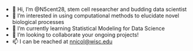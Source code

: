 - 👋 Hi, I’m @N5cent28, stem cell researcher and budding data scientist
- 👀 I’m interested in using computational methods to elucidate novel biological processes
- 🌱 I’m currently learning Statistical Modeling for Data Science
- 💞️ I’m looking to collaborate your ongoing projects!
- 📫 I can be reached at nnicol@wisc.edu

<!---
N5cent28/N5cent28 is a ✨ special ✨ repository because its `README.md` (this file) appears on your GitHub profile.
You can click the Preview link to take a look at your changes.
--->
